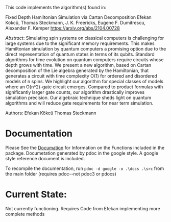 This code implements the algorithm(s) found in:

Fixed Depth Hamiltonian Simulation via Cartan Decomposition
Efekan Kökcü, Thomas Steckmann, J. K. Freericks, Eugene F. Dumitrescu, Alexander F. Kemper
https://arxiv.org/abs/2104.00728

_Abstract_:
Simulating spin systems on classical computers is challenging for large systems due to the significant memory requirements. This makes Hamiltonian simulation by quantum computers a promising option due to the direct representation of quantum states in terms of its qubits. Standard algorithms for time evolution on quantum computers require circuits whose depth grows with time. We present a new algorithm, based on Cartan decomposition of the Lie algebra generated by the Hamiltonian, that generates a circuit with time complexity O(1) for ordered and disordered models of n spins. We highlight our algorithm for special classes of models where an O(n^2)-gate circuit emerges. Compared to product formulas with significantly larger gate counts, our algorithm drastically improves simulation precision. Our algebraic technique sheds light on quantum algorithms and will reduce gate requirements for near term simulation.

Authors:
  Efekan Kökcü
  Thomas Steckmann

# Documentation
Please See the [Documation](docs/) for Information on the Functions included in the package. Documetation generated by pdoc in the google style. A google style reference document is included. 

To recompile the documentation, run 
`pdoc -d google -o .\docs .\src` 
from the main folder (requires pdoc--not pdoc3 or pdocs) 

# Current State:
Not currently functioning. Requires Code from Efekan implementing more complete methods
